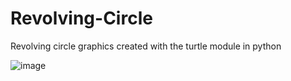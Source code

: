 # Revolving-Circle
Revolving circle graphics created with the turtle module in python




![image](https://user-images.githubusercontent.com/33770231/136074525-52f14293-2966-4e2a-b44c-17d63d85b998.png)


